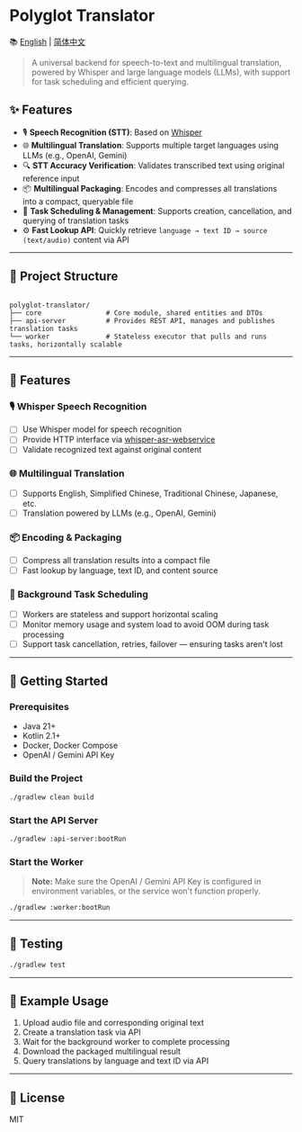 # Polyglot Translator

📚 [English](./README_EN.md) | [简体中文](./README.md)

> A universal backend for speech-to-text and multilingual translation, powered by Whisper and large
> language models (LLMs), with support for task scheduling and efficient querying.

## ✨ Features

- 🎙️ **Speech Recognition (STT)**: Based on [Whisper](https://github.com/openai/whisper)
- 🌐 **Multilingual Translation**: Supports multiple target languages using LLMs (e.g., OpenAI,
  Gemini)
- 🔍 **STT Accuracy Verification**: Validates transcribed text using original reference input
- 📦 **Multilingual Packaging**: Encodes and compresses all translations into a compact, queryable
  file
- 🧩 **Task Scheduling & Management**: Supports creation, cancellation, and querying of translation
  tasks
- ⚙️ **Fast Lookup API**: Quickly retrieve `language → text ID → source (text/audio)` content via
  API

---

## 🧱 Project Structure

```

polyglot-translator/
├── core                # Core module, shared entities and DTOs
├── api-server          # Provides REST API, manages and publishes translation tasks
└── worker              # Stateless executor that pulls and runs tasks, horizontally scalable

````

---

## 🧠 Features

### 🎙️ Whisper Speech Recognition

- [ ] Use Whisper model for speech recognition
- [ ] Provide HTTP interface
  via [whisper-asr-webservice](https://github.com/ahmetoner/whisper-asr-webservice)
- [ ] Validate recognized text against original content

### 🌐 Multilingual Translation

- [ ] Supports English, Simplified Chinese, Traditional Chinese, Japanese, etc.
- [ ] Translation powered by LLMs (e.g., OpenAI, Gemini)

### 📦 Encoding & Packaging

- [ ] Compress all translation results into a compact file
- [ ] Fast lookup by language, text ID, and content source

### 🧩 Background Task Scheduling

- [ ] Workers are stateless and support horizontal scaling
- [ ] Monitor memory usage and system load to avoid OOM during task processing
- [ ] Support task cancellation, retries, failover — ensuring tasks aren't lost

---

## 🚀 Getting Started

### Prerequisites

- Java 21+
- Kotlin 2.1+
- Docker, Docker Compose
- OpenAI / Gemini API Key

### Build the Project

```bash
./gradlew clean build
````

### Start the API Server

```bash
./gradlew :api-server:bootRun
```

### Start the Worker

> **Note:** Make sure the OpenAI / Gemini API Key is configured in environment variables, or the
> service won't function properly.

```bash
./gradlew :worker:bootRun
```

---

## 🧪 Testing

```bash
./gradlew test
```

---

## 📁 Example Usage

1. Upload audio file and corresponding original text
2. Create a translation task via API
3. Wait for the background worker to complete processing
4. Download the packaged multilingual result
5. Query translations by language and text ID via API

---

## 📄 License

MIT